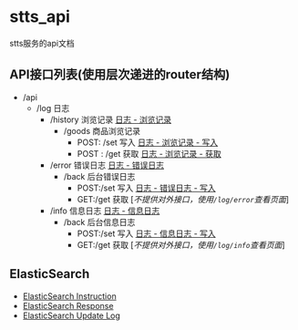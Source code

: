 
# stts_api

stts服务的api文档

## API接口列表(使用层次递进的router结构)
* /api
  * /log 日志
    * /history 浏览记录 [ 日志 - 浏览记录 ](./log/history/readme.md)
      * /goods 商品浏览记录 
        * POST: /set 写入 [ 日志 - 浏览记录 - 写入](./log/history/readme.md#11-goodsset)
        * POST : /get 获取 [ 日志 - 浏览记录 - 获取](./log/history/readme.md#12-goodsget)
    * /error 错误日志 [ 日志 - 错误日志 ](./log/error/readme.md)
      * /back 后台错误日志
        * POST:/set 写入 [ 日志 - 错误日志 - 写入](./log/error/readme.md#11-backset)
        * GET:/get 获取 [*不提供对外接口，使用`/log/error`查看页面*]
    * /info 信息日志 [ 日志 - 信息日志 ](./log/info/readme.md)
      * /back 后台信息日志
        * POST:/set 写入 [ 日志 - 信息日志 - 写入](./log/info/readme.md#11-backset)
        * GET:/get 获取 [*不提供对外接口，使用`/log/info`查看页面*]


## ElasticSearch
* [ElasticSearch Instruction](./doc/elasticsearch)
* [ElasticSearch Response](./doc/elasticsearch/response.md)
* [ElasticSearch Update Log](./doc/elasticsearch/update.md)
